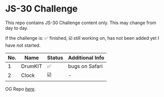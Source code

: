 # JS-30 Challenge
This repo contains JS-30 Challenge content only. This may change from day to day. 

if the challenge is: 
    :white_check_mark: finished, 
    :ballot_box_with_check: still working on, 
    has not been added yet I have not started.

|No.|Name|Status|Additional Info|
|--|--|--|--|
|1|DrumKIT|:white_check_mark:|bugs on Safari|
|2|Clock|:ballot_box_with_check:|-|



OG Repo [*here*](https://github.com/wesbos/JavaScript30).